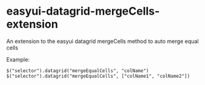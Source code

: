 easyui-datagrid-mergeCells-extension
====================================

An extension to the easyui datagrid mergeCells method to auto merge equal cells

Example: 

    $("selector").datagrid("mergeEqualCells", "colName")
    $("selector").datagrid("mergeEqualCells", ["colName1", "colName2"])
